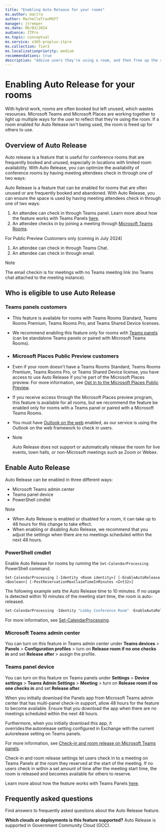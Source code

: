 ```yaml
---
title: "Enabling Auto Release for your rooms"
ms.author: mactra
author: MachelleTranMSFT
manager: jtremper
ms.date: 06/03/2024
audience: ITPro
ms.topic: conceptual
ms.service: o365-proplus-itpro
ms.collection: Tier3
ms.localizationpriority: medium
recommendations: true
description: "Advise users they're using a room, and then free up the room for use by others if no current users are detected."
---
```


# Enabling Auto Release for your rooms

With hybrid work, rooms are often booked but left unused, which wastes resources. Microsoft Teams and Microsoft Places are working together to light up multiple ways for the user to reflect that they're using the room. If a room enabled for Auto Release isn't being used, the room is freed up for others to use.

<!---DELETE THIS IF NOT EVENTUALLY USED. Learn more about how the feature works [here](/microsoftteams/devices/use-teams-panels#teams-panels-admin-experience). --->

## Overview of Auto Release

Auto release is a feature that is useful for conference rooms that are frequently booked and unused, especially in locations with limited room availability. With Auto Release, you can optimize the availability of conference rooms by having meeting attendees check in through one of two ways:

Auto Release is a feature that can be enabled for rooms that are often unused or are frequently booked and abandoned. With Auto Release, you can ensure the space is used by having meeting attendees check in through one of two ways:

1. An attendee can check in through Teams panel. Learn more about how the feature works with Teams Panels [here](/microsoftteams/devices/overview-teams-panels).
1. An attendee checks in by joining a meeting through [Microsoft Teams Rooms](/microsoftteams/rooms/).

For Public Preview Customers only (coming in July 2024)

1. An attendee can check in through Teams Chat.
1. An attendee can check in through email.

  > [!NOTE]
  > The email checkin is for meetings with no Teams meeting link (no Teams chat attached to the meeting instance).

## Who is eligible to use Auto Release

<!---  >[!NOTE]
>
> - Auto Release is an opt-in feature. For more information, see [Opt in to the Microsoft Places Public Preview](opt-in-places-preview.md).
> - Auto Release does not support or automatically release the room for live events, town halls, or non-Microsoft meetings such as Zoom or Webex. --->

### Teams panels customers

- This feature is available for rooms with Teams Rooms Standard, Teams Rooms Premium, Teams Rooms Pro, and Teams Shared Device licenses.
- We recommend enabling this feature only for rooms with [Teams panels](/microsoftteams/devices/check-in-and-room-release) (can be standalone Teams panels or paired with Microsoft Teams Rooms).

- ### Microsoft Places Public Preview customers

- Even if your room doesn't have a Teams Rooms Standard, Teams Rooms Premium, Teams Rooms Pro, or Teams Shared Device license, you have access to use Auto Release if you're part of the Microsoft Places preview. For more information, see [Opt in to the Microsoft Places Public Preview](opt-in-places-preview.md).
- If you receive access through the Microsoft Places preview program, this feature is available for all rooms, but we recommend the feature be enabled only for rooms with a Teams panel or paired with a Microsoft Teams Rooms.
- You must have [Outlook on the web](/exchange/clients/outlook-on-the-web/mailbox-access?view=exchserver-2019&preserve-view=true) enabled, as our service is using the Outlook on the web framework to check in users.
- > [!NOTE]
  > Auto Release does not support or automatically release the room for live events, town halls, or non-Microsoft meetings such as Zoom or Webex.

## Enable Auto Release

Auto Release can be enabled in three different ways:

- Microsoft Teams admin center
- Teams panel device
- PowerShell cmdlet

> [!NOTE]
>
> - When Auto Release is enabled or disabled for a room, it can take up to 48 hours for this change to take effect.
> - When enabling or disabling Auto Release, we recommend that you adjust the settings when there are no meetings scheduled within the next 48 hours.

### PowerShell cmdlet

Enable Auto Release for rooms by running the `Set-CalendarProcessing` PowerShell command.

```
Set-CalendarProcessing [-Identity <Room identity>] [-EnableAutoRelease <Boolean>] [-PostReservationMaxClaimTimeInMinutes <Int32>]
```

The following example sets the Auto Release time to 10 minutes. If no usage is detected within 10 minutes of the meeting start time, the room is auto-released.

```powershell
Set-CalendarProcessing -Identity "Lobby Conference Room" -EnableAutoRelease $true -PostReservationMaxClaimTimeInMinutes 10
```

For more information, see [Set-CalendarProcessing](/powershell/module/exchange/set-calendarprocessing?view=exchange-ps).

### Microsoft Teams admin center

You can turn on this feature in Teams admin center under **Teams devices** > **Panels** > **Configuration profiles** > turn on **Release room if no one checks in** and set **Release after** > assign the profile.

### Teams panel device

You can turn on this feature on Teams panels under **Settings** > **Device settings** > **Teams Admin Settings** > **Meeting** > turn on **Release room if no one checks in** and set **Release after**.

When you initially download the Panels app from Microsoft Teams admin center that has multi-panel check-in support, allow 48 hours for the feature to become available. Ensure that you download the app when there are no meetings scheduled within the next 48 hours.

Furthermore, when you initially download this app, it overrides the autorelease setting configured in Exchange with the current autorelease setting on Teams panels.

For more information, see [Check-in and room release on Microsoft Teams panels](/microsoftteams/devices/check-in-and-room-release).

Check-in and room release settings let users check in to a meeting on Teams Panels at the room they reserved at the start of the meeting. If no users check in within a set amount of time after the meeting start time, the room is released and becomes available for others to reserve.

Learn more about how the feature works with Teams Panels [here](/microsoftteams/devices/overview-teams-panels).

## Frequently asked questions

Find answers to frequently asked questions about the Auto Release feature.

**Which clouds or deployments is this feature supported?**
Auto Release is supported in Government Community Cloud (GCC).
